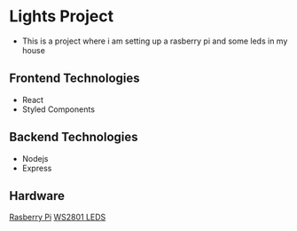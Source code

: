 # Lights Project
- This is a project where i am setting up a rasberry pi and some leds in my house 

## Frontend Technologies
- React 
- Styled Components

## Backend Technologies
- Nodejs
- Express

## Hardware
<a href="https://www.amazon.com/CanaKit-Raspberry-4GB-Starter-Kit/dp/B07V5JTMV9/ref=pd_lutyp_rtpb_5_2/139-1544638-9830727?_encoding=UTF8&pd_rd_i=B07V5JTMV9&pd_rd_r=1d95a408-d1b1-4f8e-b498-12d78f9f16cc&pd_rd_w=ENQ9D&pd_rd_wg=va5IT&pf_rd_p=a6e2c5ee-564b-4b8f-b08c-386e20fcecea&pf_rd_r=CJ003R2J9H8BN8ARH4M4&refRID=CJ003R2J9H8BN8ARH4M4&th=1">Rasberry Pi</a>
<a href="https://www.amazon.com/gp/product/B00JY2P672/ref=ppx_yo_dt_b_asin_title_o01_s01?ie=UTF8&psc=1">WS2801 LEDS</a>